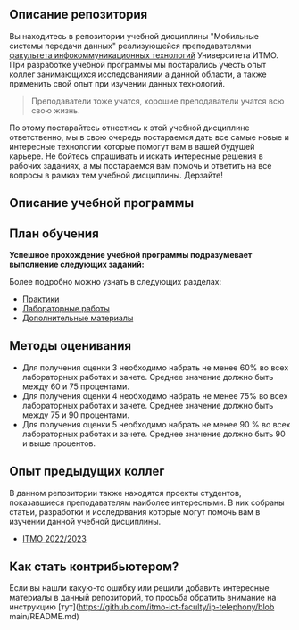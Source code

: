 ## Описание репозитория
Вы находитесь в репозитории учебной дисциплины "Мобильные системы передачи данных" реализующейся преподавателями [факультета инфокоммуникационных технологий](https://fict.itmo.ru) Университета ИТМО. При разработке учебной программы мы постарались учесть опыт коллег занимающихся исследованиями а данной области, а также применить свой опыт при изучении данных технологий.

> Преподаватели тоже учатся, хорошие преподаватели учатся всю свою жизнь.

По этому постарайтесь отнестись к этой учебной дисциплине ответственно, мы в свою очередь постараемся дать все самые новые и интересные технологии которые помогут вам в вашей будущей карьере. Не бойтесь спрашивать и искать интересные решения в рабочих заданиях, а мы постараемся вам помочь и ответить на все вопросы в рамках тем учебной дисциплины. 
Дерзайте! 

## Описание учебной программы


## План обучения
**Успешное прохождение учебной программы подразумевает выполнение следующих заданий:**


Более подробно можно узнать в следующих разделах:

- [Практики](https://itmo-ict-faculty.github.io/ip-telephony/education/lecture)
- [Лабораторные работы](https://itmo-ict-faculty.github.io/ip-telephony/education/labs)
- [Дополнительные материалы](https://itmo-ict-faculty.github.io/ip-telephony/education/additional_materials/)

## Методы оценивания
- Для получения оценки 3 необходимо набрать не менее 60% во всех лабораторных работах и зачете. Среднее значение должно быть между 60 и 75 процентами. 
- Для получения оценки 4 необходимо набрать не менее 75% во всех лабораторных работах и зачете. Среднее значение должно быть между 75 и 90 процентами. 
- Для получения оценки 5 необходимо набрать не менее 90 % во всех лабораторных работах и зачете. Среднее значение должно быть 90 и выше процентов. 

## Опыт предыдущих коллег
В данном репозитории также находятся проекты студентов, показавшиеся преподавателям наиболее интересными. В них собраны статьи, разработки и исследования которые могут помочь вам в изучении данной учебной дисциплины.

- [ITMO 2022/2023](https://itmo-ict-faculty.github.io/ip-telephony/student_case/itmo2022_2023/itmo2022_2023/)

## Как стать контрибьютером?
Если вы нашли какую-то ошибку или решили добавить интересные материалы в данный репозиторий, то просьба обратить внимание на инструкцию [тут](https://github.com/itmo-ict-faculty/ip-telephony/blob main/README.md)
